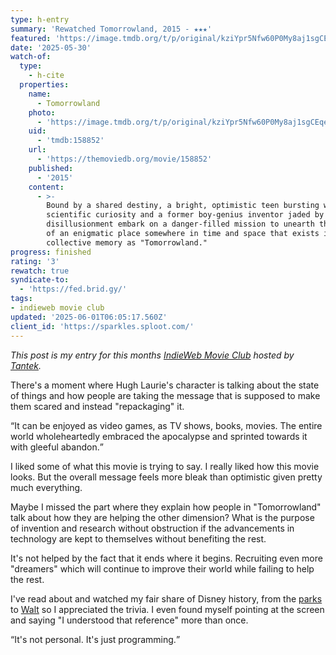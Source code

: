 ```yaml
---
type: h-entry
summary: 'Rewatched Tomorrowland, 2015 - ★★★'
featured: 'https://image.tmdb.org/t/p/original/kziYpr5Nfw60P0My8aj1sgCEqed.jpg'
date: '2025-05-30'
watch-of:
  type:
    - h-cite
  properties:
    name:
      - Tomorrowland
    photo:
      - 'https://image.tmdb.org/t/p/original/kziYpr5Nfw60P0My8aj1sgCEqed.jpg'
    uid:
      - 'tmdb:158852'
    url:
      - 'https://themoviedb.org/movie/158852'
    published:
      - '2015'
    content:
      - >-
        Bound by a shared destiny, a bright, optimistic teen bursting with
        scientific curiosity and a former boy-genius inventor jaded by
        disillusionment embark on a danger-filled mission to unearth the secrets
        of an enigmatic place somewhere in time and space that exists in their
        collective memory as "Tomorrowland."
progress: finished
rating: '3'
rewatch: true
syndicate-to:
  - 'https://fed.brid.gy/'
tags:
- indieweb movie club
updated: '2025-06-01T06:05:17.560Z'
client_id: 'https://sparkles.sploot.com/'
---
```

*This post is my entry for this months [IndieWeb Movie Club](https://indieweb.org/IndieWeb_Movie_Club) hosted by [Tantek](https://tantek.com/2025/120/t1/indieweb-movie-club-tomorrowland).*

There's a moment where Hugh Laurie's character is talking about the state of things and how people are taking the message that is supposed to make them scared and instead "repackaging" it.

<q>It can be enjoyed as video games, as TV shows, books, movies. The entire world wholeheartedly embraced the apocalypse and sprinted towards it with gleeful abandon.</q>

I liked some of what this movie is trying to say. I really liked how this movie looks. But the overall message feels more bleak than optimistic given pretty much everything.

Maybe I missed the part where they explain how people in "Tomorrowland" talk about how they are helping the other dimension? What is the purpose of invention and research without obstruction if the advancements in technology are kept to themselves without benefiting the rest.

It's not helped by the fact that it ends where it begins. Recruiting even more "dreamers" which will continue to improve their world while failing to help the rest.

I've read about and watched my fair share of Disney history, from the [parks](https://en.wikipedia.org/wiki/Disney_Experiences) to [Walt](https://en.wikipedia.org/wiki/Walt_Disney) so I appreciated the trivia. I even found myself pointing at the screen and saying "I understood that reference" more than once.

<q>It's not personal. It's just programming.</q>
